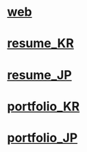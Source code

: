 # [web](https://mina0502.github.io/web/index.html)
# [resume_KR](https://mina0502.github.io/web/resume.html)
# [resume_JP](https://mina0502.github.io/web/resume_jp.html)
# [portfolio_KR](https://mina0502.github.io/web/portfolio.html)
# [portfolio_JP](https://mina0502.github.io/web/protfolio_jp.html)
